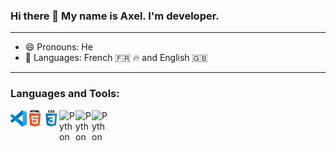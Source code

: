 ### Hi there 👋 My name is Axel. I'm developer.
---
- 😄 Pronouns: He
- 👅 Languages: French 🇫🇷 🔥 and English 🇬🇧
---
### Languages and Tools:
<img align="left" alt="Visual Studio Code" width="26px" src="https://raw.githubusercontent.com/github/explore/80688e429a7d4ef2fca1e82350fe8e3517d3494d/topics/visual-studio-code/visual-studio-code.png" />
<img align="left" alt="HTML5" width="26px" src="https://raw.githubusercontent.com/github/explore/80688e429a7d4ef2fca1e82350fe8e3517d3494d/topics/html/html.png" />
<img align="left" alt="CSS3" width="26px" src="https://raw.githubusercontent.com/github/explore/80688e429a7d4ef2fca1e82350fe8e3517d3494d/topics/css/css.png" />
<img align="left" alt="Python" width="26px" src="https://user-images.githubusercontent.com/29656920/97880882-b4e93d00-1d47-11eb-9708-d4e6afeecd37.png"/>
<img align="left" alt="Python" width="26px" src="https://github-production-user-asset-6210df.s3.amazonaws.com/108530057/266830650-da4c288b-fbfd-4b93-8634-b67b97c9881b.png"/>
<img align="left" alt="Python" width="26px" src="https://upload.wikimedia.org/wikipedia/commons/thumb/6/6a/Godot_icon.svg/2048px-Godot_icon.svg.png"/>



